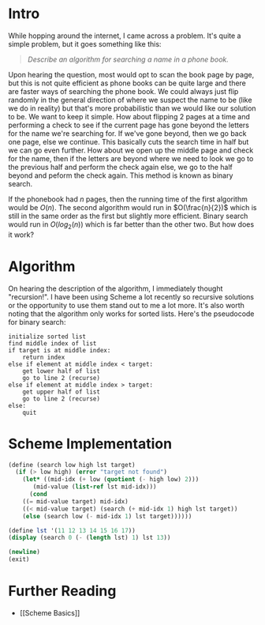# Intro
While hopping around the internet, I came across a problem. It's quite a simple problem, but it goes something like this:

> _Describe an algorithm for searching a name in a phone book._

Upon hearing the question, most would opt to scan the book page by page, but this is not quite efficient as phone books can be quite large and there are faster ways of searching the phone book. We could always just flip randomly in the general direction of where we suspect the name to be (like we do in reality) but that's more probabilistic than we would like our solution to be. We want to keep it simple. How about flipping 2 pages at a time and performing a check to see if the current page has gone beyond the letters for the name we're searching for. If we've gone beyond, then we go back one page, else we continue. This basically cuts the search time in half but we can go even further. How about we open up the middle page and check for the name, then if the letters are beyond where we need to look we go to the previous half and perform the check again else, we go to the half beyond and peform the check again. This method is known as binary search.

If the phonebook had $n$ pages, then the running time of the first algorithm would be $O(n)$. The second algorithm would run in $O(\frac{n}{2})$ which is still in the same order as the first but slightly more efficient. Binary search would run in $O(log_2(n))$ which is far better than the other two. But how does it work?

# Algorithm
On hearing the description of the algorithm, I immediately thought "recursion!". I have been using Scheme a lot recently so recursive solutions or the opportunity to use them stand out to me a lot more. It's also worth noting that the algorithm only works for sorted lists. Here's the pseudocode for binary search:

```
initialize sorted list
find middle index of list
if target is at middle index:
	return index
else if element at middle index < target:
	get lower half of list
	go to line 2 (recurse)
else if element at middle index > target:
	get upper half of list
	go to line 2 (recurse)
else:
	quit
```

# Scheme Implementation

```scheme
(define (search low high lst target)
  (if (> low high) (error "target not found")
    (let* ((mid-idx (+ low (quotient (- high low) 2)))
	   (mid-value (list-ref lst mid-idx)))
      (cond
	((= mid-value target) mid-idx)
	((< mid-value target) (search (+ mid-idx 1) high lst target))
	(else (search low (- mid-idx 1) lst target))))))

(define lst '(11 12 13 14 15 16 17))
(display (search 0 (- (length lst) 1) lst 13))

(newline)
(exit)

```

# Further Reading
- [[Scheme Basics]]